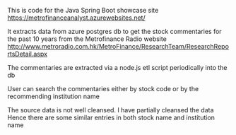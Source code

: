 This is code for the Java Spring Boot showcase site https://metrofinanceanalyst.azurewebsites.net/

It extracts data from azure postgres db to get the stock commentaries for the past 10 years from the Metrofinance Radio website
http://www.metroradio.com.hk/MetroFinance/ResearchTeam/ResearchReportsDetail.aspx

The commentaries are extracted via a node.js etl script periodically into the db

User can search the commentaries either by stock code or by the recommending institution name

The source data is not well cleansed. I have partially cleansed the data Hence there are some similar entries in both stock name and institution name
